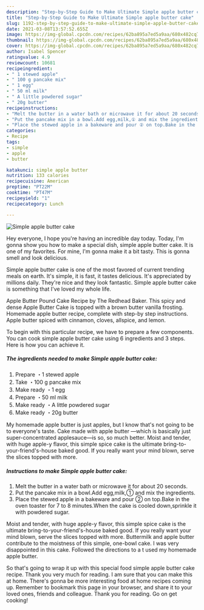 ```yaml
---
description: "Step-by-Step Guide to Make Ultimate Simple apple butter cake"
title: "Step-by-Step Guide to Make Ultimate Simple apple butter cake"
slug: 1192-step-by-step-guide-to-make-ultimate-simple-apple-butter-cake
date: 2021-03-08T13:57:52.655Z
image: https://img-global.cpcdn.com/recipes/62ba895a7ed5a9aa/680x482cq70/simple-apple-butter-cake-recipe-main-photo.jpg
thumbnail: https://img-global.cpcdn.com/recipes/62ba895a7ed5a9aa/680x482cq70/simple-apple-butter-cake-recipe-main-photo.jpg
cover: https://img-global.cpcdn.com/recipes/62ba895a7ed5a9aa/680x482cq70/simple-apple-butter-cake-recipe-main-photo.jpg
author: Isabel Spencer
ratingvalue: 4.9
reviewcount: 10681
recipeingredient:
- " 1 stewed apple"
- " 100 g pancake mix"
- " 1 egg"
- " 50 ml milk"
- " A little powdered sugar"
- " 20g butter"
recipeinstructions:
- "Melt the butter in a water bath or microwave it for about 20 seconds."
- "Put the pancake mix in a bowl.Add egg,milk,① and mix the ingredients."
- "Place the stewed apple in a bakeware and pour ② on top.Bake in the oven toaster for 7 to 8 minutes.When the cake is cooled down,sprinkle it with powdered sugar."
categories:
- Recipe
tags:
- simple
- apple
- butter

katakunci: simple apple butter 
nutrition: 133 calories
recipecuisine: American
preptime: "PT22M"
cooktime: "PT47M"
recipeyield: "1"
recipecategory: Lunch

---
```



![Simple apple butter cake](https://img-global.cpcdn.com/recipes/62ba895a7ed5a9aa/680x482cq70/simple-apple-butter-cake-recipe-main-photo.jpg)

Hey everyone, I hope you're having an incredible day today. Today, I'm gonna show you how to make a special dish, simple apple butter cake. It is one of my favorites. For mine, I'm gonna make it a bit tasty. This is gonna smell and look delicious.

Simple apple butter cake is one of the most favored of current trending meals on earth. It's simple, it is fast, it tastes delicious. It's appreciated by millions daily. They're nice and they look fantastic. Simple apple butter cake is something that I've loved my whole life.

Apple Butter Pound Cake Recipe by The Redhead Baker. This spicy and dense Apple Butter Cake is topped with a brown butter vanilla frosting. Homemade apple butter recipe, complete with step-by step instructions. Apple butter spiced with cinnamon, cloves, allspice, and lemon.


To begin with this particular recipe, we have to prepare a few components. You can cook simple apple butter cake using 6 ingredients and 3 steps. Here is how you can achieve it.

<!--inarticleads1-->

##### The ingredients needed to make Simple apple butter cake:

1. Prepare  ・1 stewed apple
1. Take  ・100 g pancake mix
1. Make ready  ・1 egg
1. Prepare  ・50 ml milk
1. Make ready  ・A little powdered sugar
1. Make ready  ・20g butter


My homemade apple butter is just apples, but I know that&#39;s not going to be to everyone&#39;s taste. Cake made with apple butter —which is basically just super-concentrated applesauce—is so, so much better. Moist and tender, with huge apple-y flavor, this simple spice cake is the ultimate bring-to-your-friend&#39;s-house baked good. If you really want your mind blown, serve the slices topped with more. 

<!--inarticleads2-->

##### Instructions to make Simple apple butter cake:

1. Melt the butter in a water bath or microwave it for about 20 seconds.
1. Put the pancake mix in a bowl.Add egg,milk,① and mix the ingredients.
1. Place the stewed apple in a bakeware and pour ② on top.Bake in the oven toaster for 7 to 8 minutes.When the cake is cooled down,sprinkle it with powdered sugar.


Moist and tender, with huge apple-y flavor, this simple spice cake is the ultimate bring-to-your-friend&#39;s-house baked good. If you really want your mind blown, serve the slices topped with more. Buttermilk and apple butter contribute to the moistness of this simple, one-bowl cake. I was very disappointed in this cake. Followed the directions to a t used my homemade apple butter. 

So that's going to wrap it up with this special food simple apple butter cake recipe. Thank you very much for reading. I am sure that you can make this at home. There's gonna be more interesting food at home recipes coming up. Remember to bookmark this page in your browser, and share it to your loved ones, friends and colleague. Thank you for reading. Go on get cooking!
